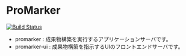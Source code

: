 # ProMarker

[![Build Status](https://dev.azure.com/vemicho/mir/_apis/build/status/vemic.promarker?branchName=azure-pipelines)](https://dev.azure.com/vemicho/mir/_build/latest?definitionId=2&branchName=azure-pipelines)

- promarker : 成果物構築を実行するアプリケーションサーバです。  
- promarker-ui : 成果物構築を指示するUIのフロントエンドサーバです。
